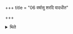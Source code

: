 +++
title = "06 वर्षासु शरदि वादधीत"

+++

<details><summary>थिते</summary>

6. In the rainy season or in the autumn he should establish (fires) again.
</details>
